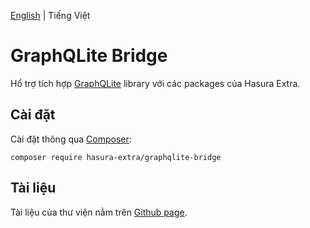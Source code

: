 [English](./README.md) | Tiếng Việt

GraphQLite Bridge
=================

Hổ trợ tích hợp [GraphQLite](https://graphqlite.thecodingmachine.io/) library với các packages của Hasura Extra.

Cài đặt
------------

Cài đặt thông qua [Composer](https://getcomposer.org/):

```shell
composer require hasura-extra/graphqlite-bridge
```

Tài liệu
------

Tài liệu của thư viện nằm trên [Github page](https://hasura-extra.github.io/).